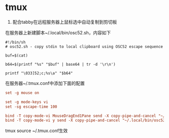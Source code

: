 # tmux

1.  配合tabby在远程服务器上鼠标选中自动复制到剪切板

在服务器上新建脚本~/.local/bin/osc52.sh，内容如下
```shell
#!/bin/sh
# osc52.sh - copy stdin to local clipboard using OSC52 escape sequence

buf=$(cat)

b64=$(printf "%s" "$buf" | base64 | tr -d '\r\n')

printf "\033]52;c;%s\a" "$b64"
```

在服务器~/.tmux.conf中添加下面的配置
```conf
set -g mouse on

set -g mode-keys vi
set -sg escape-time 100

bind -T copy-mode-vi MouseDragEnd1Pane send -X copy-pipe-and-cancel "~/.local/bin/osc52.sh"
bind -T copy-mode-vi y send -X copy-pipe-and-cancel "~/.local/bin/osc52.sh"
```

tmux source ~/.tmux.conf生效